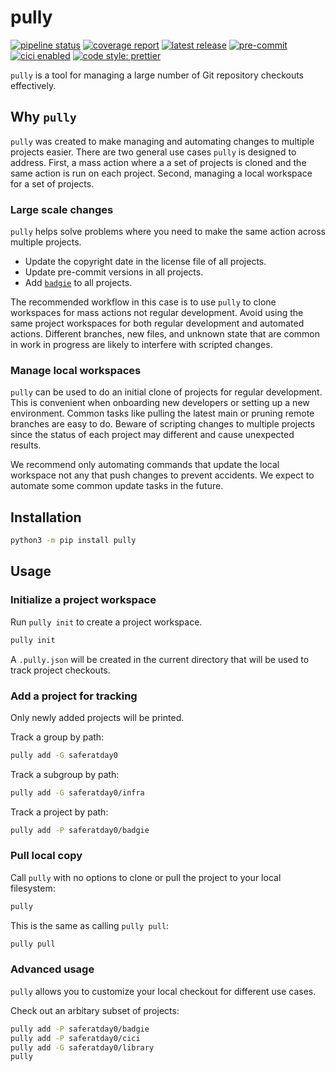 # pully

<!-- BADGIE TIME -->

[![pipeline status](https://img.shields.io/gitlab/pipeline-status/saferatday0/sandbox/pully?branch=main)](https://gitlab.com/saferatday0/sandbox/pully/-/commits/main)
[![coverage report](https://img.shields.io/gitlab/pipeline-coverage/saferatday0/sandbox/pully?branch=main)](https://gitlab.com/saferatday0/sandbox/pully/-/commits/main)
[![latest release](https://img.shields.io/gitlab/v/release/saferatday0/sandbox/pully)](https://gitlab.com/saferatday0/sandbox/pully/-/releases)
[![pre-commit](https://img.shields.io/badge/pre--commit-enabled-brightgreen?logo=pre-commit)](https://github.com/pre-commit/pre-commit)
[![cici enabled](https://img.shields.io/badge/%E2%9A%A1_cici-enabled-c0ff33)](https://gitlab.com/saferatday0/cici)
[![code style: prettier](https://img.shields.io/badge/code_style-prettier-ff69b4.svg)](https://github.com/prettier/prettier)

<!-- END BADGIE TIME -->

`pully` is a tool for managing a large number of Git repository checkouts
effectively.

## Why `pully`

`pully` was created to make managing and automating changes to multiple projects
easier. There are two general use cases `pully` is designed to address. First, a
mass action where a a set of projects is cloned and the same action is run on
each project. Second, managing a local workspace for a set of projects.

### Large scale changes

`pully` helps solve problems where you need to make the same
action across multiple projects.

- Update the copyright date in the license file of all projects.
- Update pre-commit versions in all projects.
- Add [`badgie`](https://gitlab.com/saferatday0/badgie) to all projects.

The recommended workflow in this case is to use `pully` to clone workspaces for
mass actions not regular development. Avoid using the same project workspaces
for both regular development and automated actions. Different branches, new
files, and unknown state that are common in work in progress are likely to
interfere with scripted changes.

### Manage local workspaces

`pully` can be used to do an initial clone of projects for regular development.
This is convenient when onboarding new developers or setting up a new
environment. Common tasks like pulling the latest main or pruning remote
branches are easy to do. Beware of scripting changes to multiple projects since
the status of each project may different and cause unexpected results.

We recommend only automating commands that update the local workspace not any
that push changes to prevent accidents. We expect to automate some common update
tasks in the future.

## Installation

```sh
python3 -m pip install pully
```

## Usage

### Initialize a project workspace

Run `pully init` to create a project workspace.

```sh
pully init
```

A `.pully.json` will be created in the current directory that will be used to
track project checkouts.

### Add a project for tracking

Only newly added projects will be printed.

Track a group by path:

```sh
pully add -G saferatday0
```

Track a subgroup by path:

```sh
pully add -G saferatday0/infra
```

Track a project by path:

```sh
pully add -P saferatday0/badgie
```

### Pull local copy

Call `pully` with no options to clone or pull the project to your local filesystem:

```sh
pully
```

This is the same as calling `pully pull`:

```sh
pully pull
```

### Advanced usage

`pully` allows you to customize your local checkout for different use cases.

Check out an arbitary subset of projects:

```sh
pully add -P saferatday0/badgie
pully add -P saferatday0/cici
pully add -G saferatday0/library
pully
```
